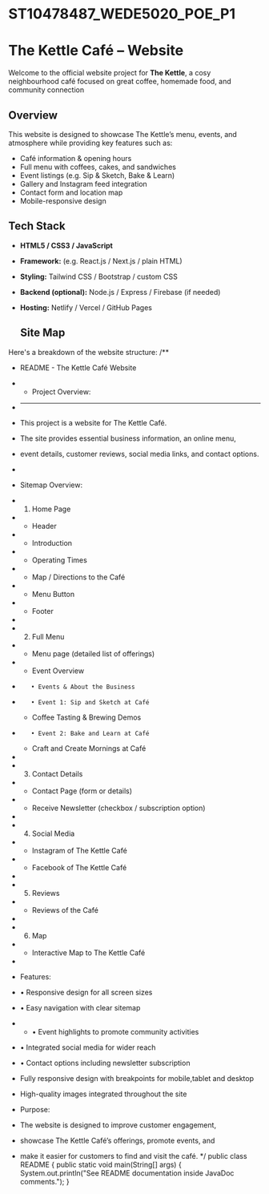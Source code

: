 # ST10478487_WEDE5020_POE_P1
# The Kettle Café – Website
Welcome to the official website project for **The Kettle**, a cosy neighbourhood café focused on great coffee, homemade food, and community connection

## Overview
This website is designed to showcase The Kettle’s menu, events, and atmosphere while providing key features such as:
- Café information & opening hours
- Full menu with coffees, cakes, and sandwiches
- Event listings (e.g. Sip & Sketch, Bake & Learn)
- Gallery and Instagram feed integration
- Contact form and location map
- Mobile-responsive design

## Tech Stack
- **HTML5 / CSS3 / JavaScript**
- **Framework:** (e.g. React.js / Next.js / plain HTML)
- **Styling:** Tailwind CSS / Bootstrap / custom CSS
- **Backend (optional):** Node.js / Express / Firebase (if needed)
- **Hosting:** Netlify / Vercel / GitHub Pages

  ## Site Map
Here's a breakdown of the website structure:
/**
 * README - The Kettle Café Website
 * * Project Overview:
 * -----------------
 * This project is a website for The Kettle Café. 
 * The site provides essential business information, an online menu, 
 * event details, customer reviews, social media links, and contact options.
 *
 * Sitemap Overview:
   
 * 1. Home Page
 *    - Header
 *    - Introduction
 *    - Operating Times
 *    - Map / Directions to the Café
 *    - Menu Button
 *    - Footer
 *
 * 2. Full Menu
 *    - Menu page (detailed list of offerings)
 *    - Event Overview
 *        • Events & About the Business
 *        • Event 1: Sip and Sketch at Café
    - Coffee Tasting & Brewing Demos
 *        • Event 2: Bake and Learn at Café
    - Craft and Create Mornings at Café
 *
 * 3. Contact Details
 *    - Contact Page (form or details)
 *    - Receive Newsletter (checkbox / subscription option)
 *
 * 4. Social Media
 *    - Instagram of The Kettle Café
 *    - Facebook of The Kettle Café
 *
 * 5. Reviews
 *    - Reviews of the Café
 *
 * 6. Map
 *    - Interactive Map to The Kettle Café
 *
 * Features:
 * • Responsive design for all screen sizes
 * • Easy navigation with clear sitemap
 * * • Event highlights to promote community activities
 * • Integrated social media for wider reach
 * • Contact options including newsletter subscription
 * Fully responsive design with breakpoints for mobile,tablet and desktop
 * High-quality images integrated throughout the site

 * Purpose:
 * The website is designed to improve customer engagement, 
 * showcase The Kettle Café’s offerings, promote events, and 
 * make it easier for customers to find and visit the café.
 */
public class README {
    public static void main(String[] args) {
        System.out.println("See README documentation inside JavaDoc comments.");
    }

